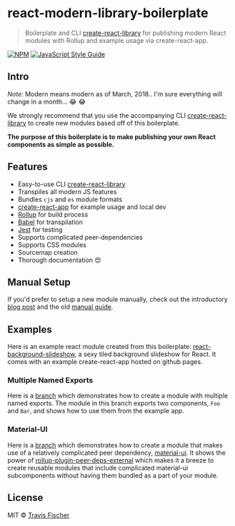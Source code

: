 # react-modern-library-boilerplate

> Boilerplate and CLI [create-react-library](https://github.com/transitive-bullshit/create-react-library) for publishing modern React modules with Rollup and example usage via create-react-app.

[![NPM](https://img.shields.io/npm/v/react-modern-library-boilerplate.svg)](https://www.npmjs.com/package/react-modern-library-boilerplate) [![JavaScript Style Guide](https://img.shields.io/badge/code_style-standard-brightgreen.svg)](https://standardjs.com)

## Intro

*Note*: Modern means modern as of March, 2018.. I'm sure everything will change in a month... :joy: :joy:

We strongly recommend that you use the accompanying CLI [create-react-library](https://github.com/transitive-bullshit/create-react-library) to create new modules based off of this boilerplate.

**The purpose of this boilerplate is to make publishing your own React components as simple as possible.**

## Features

- Easy-to-use CLI [create-react-library](https://github.com/transitive-bullshit/create-react-library)
- Transpiles all modern JS features
- Bundles `cjs` and `es` module formats
- [create-react-app](https://github.com/facebookincubator/create-react-app) for example usage and local dev
- [Rollup](https://rollupjs.org/) for build process
- [Babel](https://babeljs.io/) for transpilation
- [Jest](https://facebook.github.io/jest/) for testing
- Supports complicated peer-dependencies
- Supports CSS modules
- Sourcemap creation
- Thorough documentation :heart_eyes:

## Manual Setup

If you'd prefer to setup a new module manually, check out the introductory [blog post](https://hackernoon.com/publishing-baller-react-modules-2b039d84bce7) and the old [manual guide](https://github.com/transitive-bullshit/react-modern-library-boilerplate/blob/master/manual.md).

## Examples

Here is an example react module created from this boilerplate: [react-background-slideshow](https://github.com/transitive-bullshit/react-background-slideshow), a sexy tiled background slideshow for React. It comes with an example create-react-app hosted on github pages.

### Multiple Named Exports

Here is a [branch](https://github.com/transitive-bullshit/react-modern-library-boilerplate/tree/feature/multiple-exports) which demonstrates how to create a module with multiple named exports. The module in this branch exports two components, `Foo` and `Bar`, and shows how to use them from the example app.

### Material-UI

Here is a [branch](https://github.com/transitive-bullshit/react-modern-library-boilerplate/tree/feature/material-ui) which demonstrates how to create a module that makes use of a relatively complicated peer dependency, [material-ui](https://github.com/mui-org/material-ui). It shows the power of [rollup-plugin-peer-deps-external](https://www.npmjs.com/package/rollup-plugin-peer-deps-external) which makes it a breeze to create reusable modules that include complicated material-ui subcomponents without having them bundled as a part of your module.

## License

MIT © [Travis Fischer](https://github.com/transitive-bullshit)
